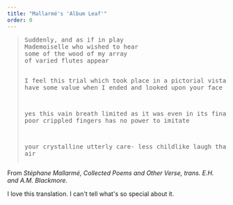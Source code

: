```yaml
---
title: "Mallarmé's 'Album Leaf'"
order: 0
---
```


<blockquote>
<pre>
Suddenly, and as if in play
Mademoiselle who wished to hear
some of the wood of my array
of varied flutes appear

I feel this trial which took place
in a pictorial vista tended
to have some value when I ended
and looked upon your face

yes this vain breath limited as
it was even in its final state
by my poor crippled fingers has
no power to imitate

your crystalline utterly care-
less childlike laugh that charms the air
</pre>
</blockquote>

From <cite>Stéphane Mallarmé, Collected Poems and Other Verse, trans. E.H. and A.M. Blackmore</cite>.

I love this translation. I can't tell what's so special about it.
